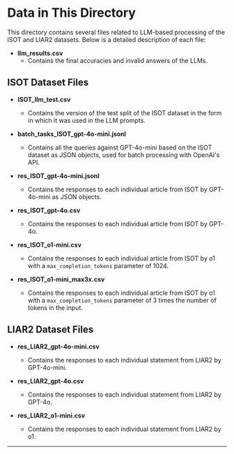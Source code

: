 # Data in This Directory

This directory contains several files related to LLM-based processing of the ISOT and LIAR2 datasets. Below is a detailed description of each file:

- **llm_results.csv**
  - Contains the final accuracies and invalid answers of the LLMs.

## ISOT Dataset Files

- **ISOT_llm_test.csv**
  - Contains the version of the test split of the ISOT dataset in the form in which it was used in the LLM prompts.

- **batch_tasks_ISOT_gpt-4o-mini.jsonl**
  - Contains all the queries against GPT-4o-mini based on the ISOT dataset as JSON objects, used for batch processing with OpenAI's API.

- **res_ISOT_gpt-4o-mini.jsonl**
  - Contains the responses to each individual article from ISOT by GPT-4o-mini as JSON objects.

- **res_ISOT_gpt-4o.csv**
  - Contains the responses to each individual article from ISOT by GPT-4o.

- **res_ISOT_o1-mini.csv**
  - Contains the responses to each individual article from ISOT by o1 with a `max_completion_tokens` parameter of 1024.

- **res_ISOT_o1-mini_max3x.csv**
  - Contains the responses to each individual article from ISOT by o1 with a `max_completion_tokens` parameter of 3 times the number of tokens in the input.

## LIAR2 Dataset Files

- **res_LIAR2_gpt-4o-mini.csv**
  - Contains the responses to each individual statement from LIAR2 by GPT-4o-mini.

- **res_LIAR2_gpt-4o.csv**
  - Contains the responses to each individual statement from LIAR2 by GPT-4o.

- **res_LIAR2_o1-mini.csv**
  - Contains the responses to each individual statement from LIAR2 by o1.

---
